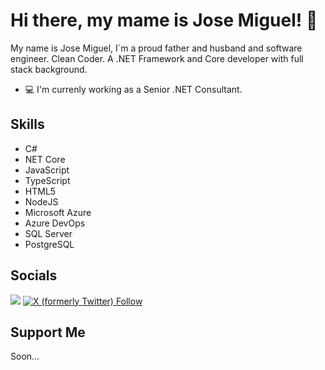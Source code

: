 # Hi there, my mame is Jose Miguel! 👋

My name is Jose Miguel, I´m a proud father and husband and software engineer. Clean Coder. A .NET Framework and Core developer with full stack background.

- :computer: I'm currenly working as a Senior .NET Consultant.

<!--
**jmmoyadev/jmmoyadev** is a ✨ _special_ ✨ repository because its `README.md` (this file) appears on your GitHub profile.

Here are some ideas to get you started:

- 🔭 I’m currently working on ...
- 🌱 I’m currently learning ...
- 👯 I’m looking to collaborate on ...
- 🤔 I’m looking for help with ...
- 💬 Ask me about ...
- 📫 How to reach me: ...
- 😄 Pronouns: ...
- ⚡ Fun fact: ...
-->

## Skills
- C# 
- NET Core
- JavaScript
- TypeScript
- HTML5
- NodeJS
- Microsoft Azure
- Azure DevOps
- SQL Server
- PostgreSQL

## Socials
<p>
  <a href="https://linkedin.com/in/jmmoyadev" target="_blank"><img src="https://img.shields.io/badge/-LinkedIn-0a66c2?logo=linkedin&logoColor=white"/></a>
  <a href="https://twitter.com/jmmoyadev" target="_blank"><img alt="X (formerly Twitter) Follow" src="https://img.shields.io/twitter/follow/jmmoyadev"></a>
</p>

## Support Me
Soon...

